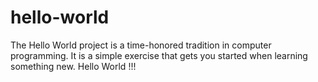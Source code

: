 # hello-world
The Hello World project is a time-honored tradition in computer programming. It is a simple exercise that gets you started when learning something new.
Hello World !!! 
